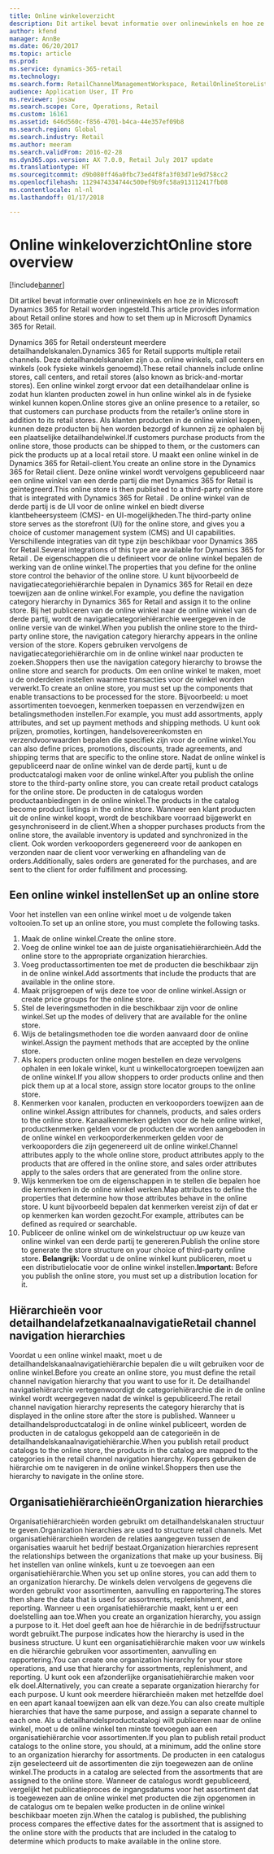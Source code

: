 ```yaml
---
title: Online winkeloverzicht
description: Dit artikel bevat informatie over onlinewinkels en hoe ze in Microsoft Dynamics 365 for Retail worden ingesteld.
author: kfend
manager: AnnBe
ms.date: 06/20/2017
ms.topic: article
ms.prod: 
ms.service: dynamics-365-retail
ms.technology: 
ms.search.form: RetailChannelManagementWorkspace, RetailOnlineStoreList
audience: Application User, IT Pro
ms.reviewer: josaw
ms.search.scope: Core, Operations, Retail
ms.custom: 16161
ms.assetid: 646d560c-f856-4701-b4ca-44e357ef09b8
ms.search.region: Global
ms.search.industry: Retail
ms.author: meeram
ms.search.validFrom: 2016-02-28
ms.dyn365.ops.version: AX 7.0.0, Retail July 2017 update
ms.translationtype: HT
ms.sourcegitcommit: d9b080ff46a0fbc73ed4f8fa3f03d71e9d758cc2
ms.openlocfilehash: 1129474334744c500ef9b9fc58a913112417fb08
ms.contentlocale: nl-nl
ms.lasthandoff: 01/17/2018

---
```


# <a name="online-store-overview"></a><span data-ttu-id="44757-103">Online winkeloverzicht</span><span class="sxs-lookup"><span data-stu-id="44757-103">Online store overview</span></span>

[!include[banner](includes/banner.md)]


<span data-ttu-id="44757-104">Dit artikel bevat informatie over onlinewinkels en hoe ze in Microsoft Dynamics 365 for Retail worden ingesteld.</span><span class="sxs-lookup"><span data-stu-id="44757-104">This article provides information about Retail online stores and how to set them up in Microsoft Dynamics 365 for Retail.</span></span>

<span data-ttu-id="44757-105">Dynamics 365 for Retail ondersteunt meerdere detailhandelskanalen.</span><span class="sxs-lookup"><span data-stu-id="44757-105">Dynamics 365 for Retail supports multiple retail channels.</span></span> <span data-ttu-id="44757-106">Deze detailhandelskanalen zijn o.a. online winkels, call centers en winkels (ook fysieke winkels genoemd).</span><span class="sxs-lookup"><span data-stu-id="44757-106">These retail channels include online stores, call centers, and retail stores (also known as brick-and-mortar stores).</span></span> <span data-ttu-id="44757-107">Een online winkel zorgt ervoor dat een detailhandelaar online is zodat hun klanten producten zowel in hun online winkel als in de fysieke winkel kunnen kopen.</span><span class="sxs-lookup"><span data-stu-id="44757-107">Online stores give an online presence to a retailer, so that customers can purchase products from the retailer’s online store in addition to its retail stores.</span></span> <span data-ttu-id="44757-108">Als klanten producten in de online winkel kopen, kunnen deze producten bij hen worden bezorgd of kunnen zij ze ophalen bij een plaatselijke detailhandelwinkel.</span><span class="sxs-lookup"><span data-stu-id="44757-108">If customers purchase products from the online store, those products can be shipped to them, or the customers can pick the products up at a local retail store.</span></span> <span data-ttu-id="44757-109">U maakt een online winkel in de Dynamics 365 for Retail-client.</span><span class="sxs-lookup"><span data-stu-id="44757-109">You create an online store in the Dynamics 365 for Retail client.</span></span> <span data-ttu-id="44757-110">Deze online winkel wordt vervolgens gepubliceerd naar een online winkel van een derde partij die met Dynamics 365 for Retail is geïntegreerd.</span><span class="sxs-lookup"><span data-stu-id="44757-110">This online store is then published to a third-party online store that is integrated with Dynamics 365 for Retail .</span></span> <span data-ttu-id="44757-111">De online winkel van de derde partij is de UI voor de online winkel en biedt diverse klantbeheersysteem (CMS)- en UI-mogelijkheden.</span><span class="sxs-lookup"><span data-stu-id="44757-111">The third-party online store serves as the storefront (UI) for the online store, and gives you a choice of customer management system (CMS) and UI capabilities.</span></span> <span data-ttu-id="44757-112">Verschillende integraties van dit type zijn beschikbaar voor Dynamics 365 for Retail.</span><span class="sxs-lookup"><span data-stu-id="44757-112">Several integrations of this type are available for Dynamics 365 for Retail .</span></span> <span data-ttu-id="44757-113">De eigenschappen die u definieert voor de online winkel bepalen de werking van de online winkel.</span><span class="sxs-lookup"><span data-stu-id="44757-113">The properties that you define for the online store control the behavior of the online store.</span></span> <span data-ttu-id="44757-114">U kunt bijvoorbeeld de navigatiecategoriehiërarchie bepalen in Dynamics 365 for Retail en deze toewijzen aan de online winkel.</span><span class="sxs-lookup"><span data-stu-id="44757-114">For example, you define the navigation category hierarchy in Dynamics 365 for Retail and assign it to the online store.</span></span> <span data-ttu-id="44757-115">Bij het publiceren van de online winkel naar de online winkel van de derde partij, wordt de navigatiecategoriehiërarchie weergegeven in de online versie van de winkel.</span><span class="sxs-lookup"><span data-stu-id="44757-115">When you publish the online store to the third-party online store, the navigation category hierarchy appears in the online version of the store.</span></span> <span data-ttu-id="44757-116">Kopers gebruiken vervolgens de navigatiecategoriehiërarchie om in de online winkel naar producten te zoeken.</span><span class="sxs-lookup"><span data-stu-id="44757-116">Shoppers then use the navigation category hierarchy to browse the online store and search for products.</span></span> <span data-ttu-id="44757-117">Om een online winkel te maken, moet u de onderdelen instellen waarmee transacties voor de winkel worden verwerkt.</span><span class="sxs-lookup"><span data-stu-id="44757-117">To create an online store, you must set up the components that enable transactions to be processed for the store.</span></span> <span data-ttu-id="44757-118">Bijvoorbeeld: u moet assortimenten toevoegen, kenmerken toepassen en verzendwijzen en betalingsmethoden instellen.</span><span class="sxs-lookup"><span data-stu-id="44757-118">For example, you must add assortments, apply attributes, and set up payment methods and shipping methods.</span></span> <span data-ttu-id="44757-119">U kunt ook prijzen, promoties, kortingen, handelsovereenkomsten en verzendvoorwaarden bepalen die specifiek zijn voor de online winkel.</span><span class="sxs-lookup"><span data-stu-id="44757-119">You can also define prices, promotions, discounts, trade agreements, and shipping terms that are specific to the online store.</span></span> <span data-ttu-id="44757-120">Nadat de online winkel is gepubliceerd naar de online winkel van de derde partij, kunt u de productcatalogi maken voor de online winkel.</span><span class="sxs-lookup"><span data-stu-id="44757-120">After you publish the online store to the third-party online store, you can create retail product catalogs for the online store.</span></span> <span data-ttu-id="44757-121">De producten in de catalogus worden productaanbiedingen in de online winkel.</span><span class="sxs-lookup"><span data-stu-id="44757-121">The products in the catalog become product listings in the online store.</span></span> <span data-ttu-id="44757-122">Wanneer een klant producten uit de online winkel koopt, wordt de beschikbare voorraad bijgewerkt en gesynchroniseerd in de client.</span><span class="sxs-lookup"><span data-stu-id="44757-122">When a shopper purchases products from the online store, the available inventory is updated and synchronized in the client.</span></span> <span data-ttu-id="44757-123">Ook worden verkooporders gegenereerd voor de aankopen en verzonden naar de client voor verwerking en afhandeling van de orders.</span><span class="sxs-lookup"><span data-stu-id="44757-123">Additionally, sales orders are generated for the purchases, and are sent to the client for order fulfillment and processing.</span></span>

## <a name="set-up-an-online-store"></a><span data-ttu-id="44757-124">Een online winkel instellen</span><span class="sxs-lookup"><span data-stu-id="44757-124">Set up an online store</span></span>
<span data-ttu-id="44757-125">Voor het instellen van een online winkel moet u de volgende taken voltooien.</span><span class="sxs-lookup"><span data-stu-id="44757-125">To set up an online store, you must complete the following tasks.</span></span>

1.  <span data-ttu-id="44757-126">Maak de online winkel.</span><span class="sxs-lookup"><span data-stu-id="44757-126">Create the online store.</span></span>
2.  <span data-ttu-id="44757-127">Voeg de online winkel toe aan de juiste organisatiehiërarchieën.</span><span class="sxs-lookup"><span data-stu-id="44757-127">Add the online store to the appropriate organization hierarchies.</span></span>
3.  <span data-ttu-id="44757-128">Voeg productassortimenten toe met de producten die beschikbaar zijn in de online winkel.</span><span class="sxs-lookup"><span data-stu-id="44757-128">Add assortments that include the products that are available in the online store.</span></span>
4.  <span data-ttu-id="44757-129">Maak prijsgroepen of wijs deze toe voor de online winkel.</span><span class="sxs-lookup"><span data-stu-id="44757-129">Assign or create price groups for the online store.</span></span>
5.  <span data-ttu-id="44757-130">Stel de leveringsmethoden in die beschikbaar zijn voor de online winkel.</span><span class="sxs-lookup"><span data-stu-id="44757-130">Set up the modes of delivery that are available for the online store.</span></span>
6.  <span data-ttu-id="44757-131">Wijs de betalingsmethoden toe die worden aanvaard door de online winkel.</span><span class="sxs-lookup"><span data-stu-id="44757-131">Assign the payment methods that are accepted by the online store.</span></span>
7.  <span data-ttu-id="44757-132">Als kopers producten online mogen bestellen en deze vervolgens ophalen in een lokale winkel, kunt u winkellocatorgroepen toewijzen aan de online winkel.</span><span class="sxs-lookup"><span data-stu-id="44757-132">If you allow shoppers to order products online and then pick them up at a local store, assign store locator groups to the online store.</span></span>
8.  <span data-ttu-id="44757-133">Kenmerken voor kanalen, producten en verkooporders toewijzen aan de online winkel.</span><span class="sxs-lookup"><span data-stu-id="44757-133">Assign attributes for channels, products, and sales orders to the online store.</span></span> <span data-ttu-id="44757-134">Kanaalkenmerken gelden voor de hele online winkel, productkenmerken gelden voor de producten die worden aangeboden in de online winkel en verkooporderkenmerken gelden voor de verkooporders die zijn gegenereerd uit de online winkel.</span><span class="sxs-lookup"><span data-stu-id="44757-134">Channel attributes apply to the whole online store, product attributes apply to the products that are offered in the online store, and sales order attributes apply to the sales orders that are generated from the online store.</span></span>
9.  <span data-ttu-id="44757-135">Wijs kenmerken toe om de eigenschappen in te stellen die bepalen hoe die kenmerken in de online winkel werken.</span><span class="sxs-lookup"><span data-stu-id="44757-135">Map attributes to define the properties that determine how those attributes behave in the online store.</span></span> <span data-ttu-id="44757-136">U kunt bijvoorbeeld bepalen dat kenmerken vereist zijn of dat er op kenmerken kan worden gezocht.</span><span class="sxs-lookup"><span data-stu-id="44757-136">For example, attributes can be defined as required or searchable.</span></span>
10. <span data-ttu-id="44757-137">Publiceer de online winkel om de winkelstructuur op uw keuze van online winkel van een derde partij te genereren.</span><span class="sxs-lookup"><span data-stu-id="44757-137">Publish the online store to generate the store structure on your choice of third-party online store.</span></span> <span data-ttu-id="44757-138">**Belangrijk:** Voordat u de online winkel kunt publiceren, moet u een distributielocatie voor de online winkel instellen.</span><span class="sxs-lookup"><span data-stu-id="44757-138">**Important:** Before you publish the online store, you must set up a distribution location for it.</span></span>

## <a name="retail-channel-navigation-hierarchies"></a><span data-ttu-id="44757-139">Hiërarchieën voor detailhandelafzetkanaalnavigatie</span><span class="sxs-lookup"><span data-stu-id="44757-139">Retail channel navigation hierarchies</span></span>
<span data-ttu-id="44757-140">Voordat u een online winkel maakt, moet u de detailhandelskanaalnavigatiehiërarchie bepalen die u wilt gebruiken voor de online winkel.</span><span class="sxs-lookup"><span data-stu-id="44757-140">Before you create an online store, you must define the retail channel navigation hierarchy that you want to use for it.</span></span> <span data-ttu-id="44757-141">De detailhandel navigatiehiërarchie vertegenwoordigt de categoriehiërarchie die in de online winkel wordt weergegeven nadat de winkel is gepubliceerd.</span><span class="sxs-lookup"><span data-stu-id="44757-141">The retail channel navigation hierarchy represents the category hierarchy that is displayed in the online store after the store is published.</span></span> <span data-ttu-id="44757-142">Wanneer u detailhandelsproductcatalogi in de online winkel publiceert, worden de producten in de catalogus gekoppeld aan de categorieën in de detailhandelskanaalnavigatiehiërarchie.</span><span class="sxs-lookup"><span data-stu-id="44757-142">When you publish retail product catalogs to the online store, the products in the catalog are mapped to the categories in the retail channel navigation hierarchy.</span></span> <span data-ttu-id="44757-143">Kopers gebruiken de hiërarchie om te navigeren in de online winkel.</span><span class="sxs-lookup"><span data-stu-id="44757-143">Shoppers then use the hierarchy to navigate in the online store.</span></span>

## <a name="organization-hierarchies"></a><span data-ttu-id="44757-144">Organisatiehiërarchieën</span><span class="sxs-lookup"><span data-stu-id="44757-144">Organization hierarchies</span></span>
<span data-ttu-id="44757-145">Organisatiehiërarchieën worden gebruikt om detailhandelskanalen structuur te geven.</span><span class="sxs-lookup"><span data-stu-id="44757-145">Organization hierarchies are used to structure retail channels.</span></span> <span data-ttu-id="44757-146">Met organisatiehiërarchieën worden de relaties aangegeven tussen de organisaties waaruit het bedrijf bestaat.</span><span class="sxs-lookup"><span data-stu-id="44757-146">Organization hierarchies represent the relationships between the organizations that make up your business.</span></span> <span data-ttu-id="44757-147">Bij het instellen van online winkels, kunt u ze toevoegen aan een organisatiehiërarchie.</span><span class="sxs-lookup"><span data-stu-id="44757-147">When you set up online stores, you can add them to an organization hierarchy.</span></span> <span data-ttu-id="44757-148">De winkels delen vervolgens de gegevens die worden gebruikt voor assortimenten, aanvulling en rapportering.</span><span class="sxs-lookup"><span data-stu-id="44757-148">The stores then share the data that is used for assortments, replenishment, and reporting.</span></span> <span data-ttu-id="44757-149">Wanneer u een organisatiehiërarchie maakt, kent u er een doelstelling aan toe.</span><span class="sxs-lookup"><span data-stu-id="44757-149">When you create an organization hierarchy, you assign a purpose to it.</span></span> <span data-ttu-id="44757-150">Het doel geeft aan hoe de hiërarchie in de bedrijfsstructuur wordt gebruikt.</span><span class="sxs-lookup"><span data-stu-id="44757-150">The purpose indicates how the hierarchy is used in the business structure.</span></span> <span data-ttu-id="44757-151">U kunt een organisatiehiërarchie maken voor uw winkels en die hiërarchie gebruiken voor assortimenten, aanvulling en rapportering.</span><span class="sxs-lookup"><span data-stu-id="44757-151">You can create one organization hierarchy for your store operations, and use that hierarchy for assortments, replenishment, and reporting.</span></span> <span data-ttu-id="44757-152">U kunt ook een afzonderlijke organisatiehiërarchie maken voor elk doel.</span><span class="sxs-lookup"><span data-stu-id="44757-152">Alternatively, you can create a separate organization hierarchy for each purpose.</span></span> <span data-ttu-id="44757-153">U kunt ook meerdere hiërarchieën maken met hetzelfde doel en een apart kanaal toewijzen aan elk van deze.</span><span class="sxs-lookup"><span data-stu-id="44757-153">You can also create multiple hierarchies that have the same purpose, and assign a separate channel to each one.</span></span> <span data-ttu-id="44757-154">Als u detailhandelsproductcatalogi wilt publiceren naar de online winkel, moet u de online winkel ten minste toevoegen aan een organisatiehiërarchie voor assortimenten.</span><span class="sxs-lookup"><span data-stu-id="44757-154">If you plan to publish retail product catalogs to the online store, you should, at a minimum, add the online store to an organization hierarchy for assortments.</span></span> <span data-ttu-id="44757-155">De producten in een catalogus zijn geselecteerd uit de assortimenten die zijn toegewezen aan de online winkel.</span><span class="sxs-lookup"><span data-stu-id="44757-155">The products in a catalog are selected from the assortments that are assigned to the online store.</span></span> <span data-ttu-id="44757-156">Wanneer de catalogus wordt gepubliceerd, vergelijkt het publicatieproces de ingangsdatums voor het assortiment dat is toegewezen aan de online winkel met producten die zijn opgenomen in de catalogus om te bepalen welke producten in de online winkel beschikbaar moeten zijn.</span><span class="sxs-lookup"><span data-stu-id="44757-156">When the catalog is published, the publishing process compares the effective dates for the assortment that is assigned to the online store with the products that are included in the catalog to determine which products to make available in the online store.</span></span>




